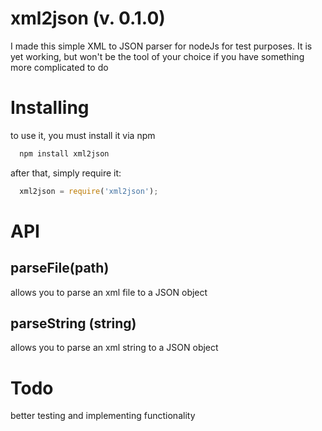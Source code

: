 xml2json (v. 0.1.0)
========

I made this simple XML to JSON parser for nodeJs for test purposes. It is yet working, but won't be the tool of your choice if you have something more complicated to do

# Installing

to use it, you must install it via npm
```bash
  npm install xml2json
```
after that, simply require it:

```javascript
  xml2json = require('xml2json');
```

# API

## parseFile(path)

allows you to parse an xml file to a JSON object

## parseString (string)

allows you to parse an xml string to a JSON object

# Todo

better testing and implementing functionality


